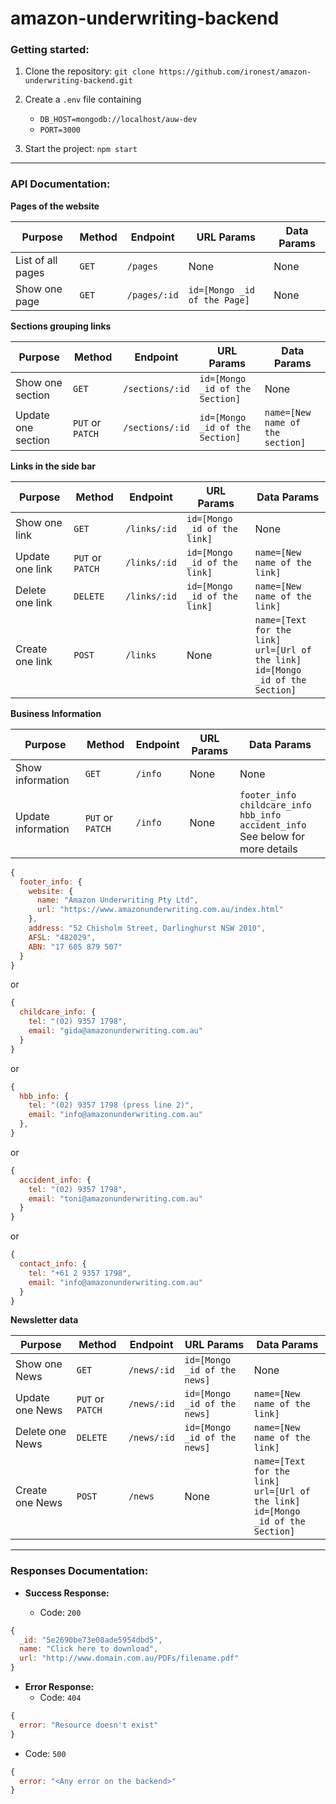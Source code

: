 # amazon-underwriting-backend

### Getting started:

1. Clone the repository: `git clone https://github.com/ironest/amazon-underwriting-backend.git`

2. Create a `.env` file containing
   * `DB_HOST=mongodb://localhost/auw-dev`
   * `PORT=3000`

3. Start the project: `npm start`
---

### API Documentation:

**Pages of the website**

| Purpose            | Method           | Endpoint        | URL Params                      | Data Params                      |
|--------------------|------------------|-----------------|---------------------------------|----------------------------------|
| List of all pages  | `GET`            | `/pages`        | None                            | None                             |
| Show one page      | `GET`            | `/pages/:id`    | `id=[Mongo _id of the Page]`    | None                             |

**Sections grouping links**

| Purpose            | Method           | Endpoint        | URL Params                      | Data Params                      |
|--------------------|------------------|-----------------|---------------------------------|----------------------------------|
| Show one section   | `GET`            | `/sections/:id` | `id=[Mongo _id of the Section]` | None                             |
| Update one section | `PUT` or `PATCH` | `/sections/:id` | `id=[Mongo _id of the Section]` | `name=[New name of the section]` |

**Links in the side bar**

| Purpose            | Method           | Endpoint        | URL Params                      | Data Params                      |
|--------------------|------------------|-----------------|---------------------------------|----------------------------------|
| Show one link      | `GET`            | `/links/:id`    | `id=[Mongo _id of the link]`    | None                             |
| Update one link    | `PUT` or `PATCH` | `/links/:id`    | `id=[Mongo _id of the link]`    | `name=[New name of the link]`    |
| Delete one link    | `DELETE`         | `/links/:id`    | `id=[Mongo _id of the link]`    | `name=[New name of the link]`    |
| Create one link    | `POST`           | `/links`        | None                            | `name=[Text for the link]`<br/>`url=[Url of the link]`<br/>`id=[Mongo _id of the Section]` |

**Business Information**

| Purpose            | Method           | Endpoint        | URL Params                      | Data Params                      |
|--------------------|------------------|-----------------|---------------------------------|----------------------------------|
| Show information   | `GET`            | `/info`         | None                            | None                             |
| Update information | `PUT` or `PATCH` | `/info`         | None                            | `footer_info`<br />`childcare_info`<br />`hbb_info`<br/>`accident_info`<br/>See below for more details |

```js
{
  footer_info: {
    website: {
      name: "Amazon Underwriting Pty Ltd",
      url: "https://www.amazonunderwriting.com.au/index.html"
    },
    address: "52 Chisholm Street, Darlinghurst NSW 2010",
    AFSL: "482029",
    ABN: "17 605 879 507"
  }
}
```
or
```js
{
  childcare_info: {
    tel: "(02) 9357 1798",
    email: "gida@amazonunderwriting.com.au"
  }
}
```
or
```js
{
  hbb_info: {
    tel: "(02) 9357 1798 (press line 2)",
    email: "info@amazonunderwriting.com.au"
  },
}
```
or
```js
{
  accident_info: {
    tel: "(02) 9357 1798",
    email: "toni@amazonunderwriting.com.au"
  }
}
```
or
```js
{
  contact_info: {
    tel: "+61 2 9357 1798",
    email: "info@amazonunderwriting.com.au"
  }
}
```

**Newsletter data**

| Purpose            | Method           | Endpoint        | URL Params                      | Data Params                      |
|--------------------|------------------|-----------------|---------------------------------|----------------------------------|
| Show one News      | `GET`            | `/news/:id`    | `id=[Mongo _id of the news]`    | None                             |
| Update one News    | `PUT` or `PATCH` | `/news/:id`    | `id=[Mongo _id of the news]`    | `name=[New name of the link]`    |
| Delete one News    | `DELETE`         | `/news/:id`    | `id=[Mongo _id of the news]`    | `name=[New name of the link]`    |
| Create one News    | `POST`           | `/news`        | None                            | `name=[Text for the link]`<br/>`url=[Url of the link]`<br/>`id=[Mongo _id of the Section]` |

---

### Responses Documentation:

* **Success Response:**

  * Code: `200`
```js
{
  _id: "5e2690be73e08ade5954dbd5",
  name: "Click here to download",
  url: "http://www.domain.com.au/PDFs/filename.pdf"
}
```
 
* **Error Response:**
  * Code: `404`
```js
{
  error: "Resource doesn't exist"
}
```

  * Code: `500`
```js
{
  error: "<Any error on the backend>"
}
```